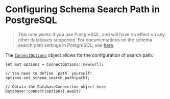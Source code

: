 # Configuring Schema Search Path in PostgreSQL

> This only works if you use PostgreSQL, and will have no effect on any other databases supported. For documentations on the schema search path settings in PostgreSQL, see [here](https://www.postgresql.org/docs/current/ddl-schemas.html#DDL-SCHEMAS-PATH).

The [`ConnectOptions`](https://docs.rs/sea-orm/latest/sea_orm/struct.ConnectOptions.html) object allows for the configuration of search path:

```rust, no_run
let mut options = ConnectOptions::new(url);

// You need to define `path` yourself!
options.set_schema_search_path(path);

// Obtain the DatabaseConnection object here
Database::connect(options).await?
```